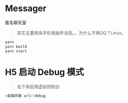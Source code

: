 # Messager

匿名聊天室

> 其实主要用来手机电脑传消息。。为什么不用QQ？Linux。

```bash
yarn
yarn build
yarn start
```

# H5 启动 Debug 模式

> 右下角启用虚拟控制台

```bash
<前端页面 url>?debug
```
